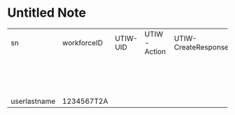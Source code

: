 # Untitled Note

|     |     |     |     |     |     |     |     |     |     |     |     |     |     |     |     |     |     |     |
| --- | --- | --- | --- | --- | --- | --- | --- | --- | --- | --- | --- | --- | --- | --- | --- | --- | --- | --- |
| sn  | workforceID | UTIW-UID | UTIW-Action | UTIW-CreateResponse | UTIW-AgencyNumber | UTIW-LowOrg | UTIW-Status | UTIW-BldgID | DirXML-Associations | company | fullName | preferredName | uid | UTIW-CreationTime | UTIW-Delay | UTIW-SysDate | UTIW-TrustLevel2 | UTIW-EmailInfo |
|     |     |     |     |     |     |     |     |     |     |     |     |     |     |     |     |     |     |     |
|     |     |     |     |     |     |     |     |     |     |     |     |     |     |     |     |     |     |     |
|     |     |     |     |     |     |     |     |     |     |     |     |     |     |     |     |     |     |     |
|     |     |     |     |     |     |     |     |     |     |     |     |     |     |     |     |     |     |     |
|     |     |     |     |     |     |     |     |     |     |     |     |     |     |     |     |     |     |     |
|     |     |     |     |     |     |     |     |     |     |     |     |     |     |     |     |     |     | HR:H:81:dn=\\\\TRIVIRSOU\\\\UT\\\\Gov\\\\Emp\\\\0001234567T2AXXXX:eventdelete |
|     |     |     |     |     |     |     |     |     |     |     |     |     |     |     |     |     |     | HR:H:81:dn=\\\\TRIVIRSOU\\\\UT\\\\Gov\\\\Emp\\\\IdMUnitUserModT2A:eventdelete |
|     |     |     |     |     |     |     |     |     |     |     |     |     |     |     |     |     |     |     |
| userlastname | 1234567T2A |     |     |     | 1111 | 2222 | T   | 1234 |     |     |     |     |     |     |     |     |     |     |
